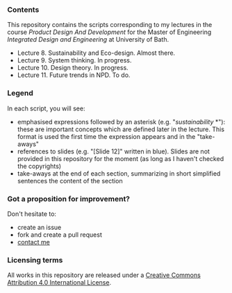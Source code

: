 ### Contents

This repository contains the scripts corresponding to my lectures in the course *Product Design And Development* for the Master of Engineering *Integrated Design and Engineering* at University of Bath. 

 * Lecture 8. Sustainability and Eco-design. Almost  there.
 * Lecture 9. System thinking. In progress.
 * Lecture 10. Design theory. In progress.
 * Lecture 11. Future trends in NPD. To do. 

### Legend
In each script, you will see:
- emphasised expressions followed by an asterisk (e.g. "*sustainability* *"): these are important concepts which are defined later in the lecture. This format is used the first time the expression appears and in the "take-aways"
- references to slides (e.g. "[Slide 12]" written in blue). Slides are not provided in this repository for the moment (as long as I haven't checked the copyrights)
- take-aways at the end of each section, summarizing in short simplified sentences the content of the section

### Got a proposition for improvement?

Don't hesitate to:
* create an issue
* fork and create a pull request
* [contact me](http://jeremybonvoisin.com/WordPress3/?page_id=25)

### Licensing terms

All works in this repository are released under a [Creative Commons Attribution 4.0 International License](https://creativecommons.org/licenses/by/4.0/).